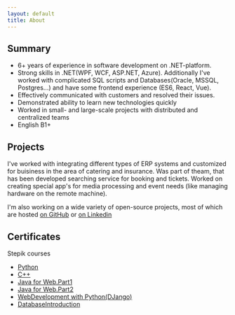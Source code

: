 ```yaml
---
layout: default
title: About
---
```

## Summary

* 6+ years of experience in software development on .NET-platform.
* Strong skills in .NET(WPF, WCF, ASP.NET, Azure). Additionally I've worked with complicated SQL scripts and Databases(Oracle, MSSQL, Postgres...) and have some frontend experience (ES6, React, Vue).
* Effectively communicated with customers and resolved their issues.
* Demonstrated ability to learn new technologies quickly
* Worked in small- and large-scale projects with distributed and centralized teams
* English B1+

## Projects

I've worked with integrating different types of ERP systems and customized for buisiness in the area of catering and insurance.
Was part of theam, that has been developed searching service for booking and tickets.
Worked on creating special app's for media processing and event needs (like managing hardware on the remote machine).

I'm also working on a wide variety of open-source projects, most of which are hosted [on GitHub](https://github.com/FirsovMS/) or [on Linkedin](https://www.linkedin.com/in/mikhael-firsov-851512138/) 

## Certificates
Stepik courses 
* [Python](https://firsovms.github.io/certs/stepik/stepik-certificate-67-12df5cb.pdf)
* [C++](https://firsovms.github.io/certs/stepik/stepik-certificate-7-128f198.pdf)
* [Java for Web.Part1](https://firsovms.github.io/certs/stepik/stepik-certificate-146-30da123.pdf)
* [Java for Web.Part2](https://firsovms.github.io/certs/stepik/stepik-certificate-186-fa07c4a.pdf)
* [WebDevelopment with Python(DJango)](https://firsovms.github.io/certs/stepik/stepik-certificate-154-d0d4091.pdf)
* [DatabaseIntroduction](https://firsovms.github.io/certs/stepik/stepik-certificate-551-97016b6.pdf)